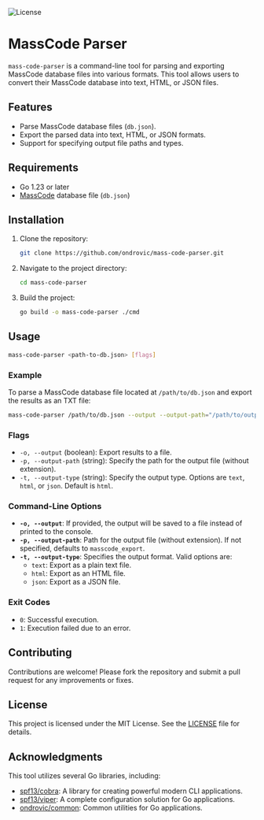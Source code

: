 ![License](https://img.shields.io/badge/license-MIT-blue)

# MassCode Parser

`mass-code-parser` is a command-line tool for parsing and exporting MassCode database files into various formats. This tool allows users to convert their MassCode database into text, HTML, or JSON files.

## Features

- Parse MassCode database files (`db.json`).
- Export the parsed data into text, HTML, or JSON formats.
- Support for specifying output file paths and types.

## Requirements

- Go 1.23 or later
- [MassCode](https://masscode.io/) database file (`db.json`)

## Installation

1. Clone the repository:
   ```bash
   git clone https://github.com/ondrovic/mass-code-parser.git
   ```
2. Navigate to the project directory:
   ```bash
   cd mass-code-parser
   ```
3. Build the project:
   ```bash
   go build -o mass-code-parser ./cmd
   ```

## Usage

```bash
mass-code-parser <path-to-db.json> [flags]
```

### Example

To parse a MassCode database file located at `/path/to/db.json` and export the results as an TXT file:

```bash
mass-code-parser /path/to/db.json --output --output-path="/path/to/output" --output-type="txt"
```

### Flags

- `-o, --output` (boolean): Export results to a file.
- `-p, --output-path` (string): Specify the path for the output file (without extension).
- `-t, --output-type` (string): Specify the output type. Options are `text`, `html`, or `json`. Default is `html`.

### Command-Line Options

- **`-o, --output`**: If provided, the output will be saved to a file instead of printed to the console.
- **`-p, --output-path`**: Path for the output file (without extension). If not specified, defaults to `masscode_export`.
- **`-t, --output-type`**: Specifies the output format. Valid options are:
  - `text`: Export as a plain text file.
  - `html`: Export as an HTML file.
  - `json`: Export as a JSON file.

### Exit Codes

- `0`: Successful execution.
- `1`: Execution failed due to an error.

## Contributing

Contributions are welcome! Please fork the repository and submit a pull request for any improvements or fixes.

## License

This project is licensed under the MIT License. See the [LICENSE](LICENSE) file for details.

## Acknowledgments

This tool utilizes several Go libraries, including:

- [spf13/cobra](https://github.com/spf13/cobra): A library for creating powerful modern CLI applications.
- [spf13/viper](https://github.com/spf13/viper): A complete configuration solution for Go applications.
- [ondrovic/common](https://github.com/ondrovic/common): Common utilities for Go applications.
